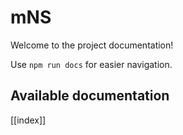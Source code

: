 # mNS

Welcome to the project documentation!

Use `npm run docs` for easier navigation.

## Available documentation

[[index]]
